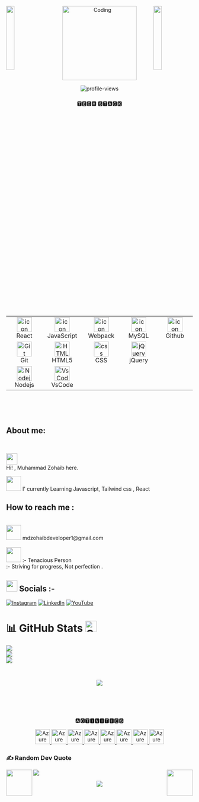 <img align="left" src="https://user-images.githubusercontent.com/65187002/144930161-2f783401-8d27-4fdf-a2f7-cc0ba32f1f1f.gif" width="21%" style="display:inline;"><img align="right" src="https://user-images.githubusercontent.com/65187002/144930161-2f783401-8d27-4fdf-a2f7-cc0ba32f1f1f.gif" width="21%" style="display:inline;">

<p align="center">
  <img alt="Coding" width="200" src="https://media1.giphy.com/media/3kPDmoWdBpQPNhCnUG/giphy.gif?cid=ecf05e47czcc532765ws5oumsyflmrr3l84ahc8wpu2orb87&ep=v1_gifs_related&rid=giphy.gif&ct=s">
</p>

<p align="center">
  <img src="https://komarev.com/ghpvc/?username=Zohaibdevpr&label=Profile%20Views&color=ff0000&style=flat" alt="profile-views" />
</p>



###
<p align="center"> 
 🆃🅴🅲🅷  🆂🆃🅰🅲🅺 <br>

 ####
<table>
<div style="display: flex;  align: center">
<table align="center">
  <tr>
    <td align="center" width="96">
        <img src="https://techstack-generator.vercel.app/react-icon.svg" alt="icon" width="40" height="40" />
      <br>React
    </td>
    <td align="center" width="96">
        <img src="https://techstack-generator.vercel.app/js-icon.svg" alt="icon" width="40" height="40" />
      <br>JavaScript
    </td>
    <td align="center" width="96">
        <img src="https://techstack-generator.vercel.app/webpack-icon.svg" alt="icon" width="40" height="40" />
      <br>Webpack
    </td>
    <td align="center" width="96">
        <img src="https://techstack-generator.vercel.app/mysql-icon.svg" alt="icon" width="40" height="40" />
      <br>MySQL
    </td>
     <td align="center" width="96">
        <img src="https://techstack-generator.vercel.app/github-icon.svg" alt="icon" width="40" height="40" />
      <br>Github
    </td>
  </tr>
  <tr>
    <td align="center" width="96"> 
        <img src="https://user-images.githubusercontent.com/25181517/192108372-f71d70ac-7ae6-4c0d-8395-51d8870c2ef0.png" width="40" height="40" alt="Git" />
      <br>Git
    </td>
    <td align="center"  width="96">
        <img src="https://skillicons.dev/icons?i=html" width="40" height="40" alt="HTML5" />
      <br>HTML5
    </td>
    <td align="center" width="96">
        <img src="https://skillicons.dev/icons?i=css" width="40" height="40" alt="css" />
      <br>CSS
    </td>
    </td>
    <td align="center" width="96">
        <img src="https://skillicons.dev/icons?i=jquery"width="40" height="40" alt="jQuery" />
      <br>jQuery
    </td>
  </tr>
 <tr>
        <td align="center" width="96">
        <img src="https://skillicons.dev/icons?i=nodejs" width="40" height="40" alt="Nodejs" />
      <br>Nodejs
      </td>
</td>
            <td align="center" width="96">
        <img src="https://skillicons.dev/icons?i=vscode" width="40" height="40" alt="VsCode" />
      <br>VsCode
    </td>
      
         
 </tr>
</table>
<br><br>
</table>




<br>

##  About me:
    
<br>
 <p><img src="https://emojis.slackmojis.com/emojis/images/1531849430/4246/blob-sunglasses.gif?1531849430" width="30"/> <br>
    Hi! , Muhammad Zohaib here.</p>
 <img src="https://user-images.githubusercontent.com/74038190/216122069-5b8169d7-1d8e-4a13-b245-a8e4176c99f8.png" width="40"> I' currently  Learning Javascript, Tailwind css , React<br>
   
 
 ##  How to reach me :  
 <br>
  <img src ="https://user-images.githubusercontent.com/74038190/216120981-b9507c36-0e04-4469-8e27-c99271b45ba5.png" width="40">
   mdzohaibdeveloper1@gmail.com<br><br>  
 <img src = "https://user-images.githubusercontent.com/74038190/229223156-0cbdaba9-3128-4d8e-8719-b6b4cf741b67.gif" width="40"> :-  Tenacious Person <br> :-  Striving for progress, Not perfection .


## <img height="30" src="https://raw.githubusercontent.com/innng/innng/master/assets/soulgem-sayaka.gif"/> Socials :-
[![Instagram](https://img.shields.io/badge/Instagram-%23E4405F.svg?logo=Instagram&logoColor=white)](https://instagram.com/zo.haib2860) [![LinkedIn](https://img.shields.io/badge/LinkedIn-%230077B5.svg?logo=linkedin&logoColor=white)](https://linkedin.com/in/muhammad-zohaib-7b2223285/) [![YouTube](https://img.shields.io/badge/YouTube-%23FF0000.svg?logo=YouTube&logoColor=white)](https://youtube.com/@muhammad_zohaib936) 


 

<p align="center">
  
# 📊 GitHub Stats <img src="https://media.giphy.com/media/W5eoZHPpUx9sapR0eu/giphy.gif" width="30" alt="Git"/>  
![](https://github-readme-stats.vercel.app/api?username=Zohaibdevpr&theme=neon&hide_border=false&include_all_commits=true&count_private=false)<br/>
![](https://github-readme-streak-stats.herokuapp.com/?user=Zohaibdevpr&theme=neon&hide_border=false)<br/>
![](https://github-readme-stats.vercel.app/api/top-langs/?username=Zohaibdevpr&theme=neon&hide_border=false&include_all_commits=true&count_private=false&layout=compact)

</p>


‎<p align="center">
‎  <img src="https://github-readme-activity-graph.vercel.app/graph?username=Zohaibdevpr&theme=react-dark&area=true&hide_border=true" />
‎</p>
‎
‎


<!-- Proudly created with GPRM ( https://gprm.itsvg.in ) -->

####
<br clear="both">
<p align="center">🅰🅲🆃🅸🆅🅸🆃🅸🅴🆂</p>
 <p align="center">
  <a href="https://jrohit.com.np/" target="_blank">
    <img src="https://github.com/jrohitofficial/jrohitofficial/blob/master/Man%20Bouncing%20Ball%20Medium-Dark%20Skin%20Tone.png?raw=true" alt="Azure" width="40" height="40" />
  </a>

  <a href="https://jrohit.com.np" target="_blank">
    <img src="https://raw.githubusercontent.com/jrohitofficial/jrohitofficial/master/Soccer%20Ball.webp" alt="Azure" width="40" height="40" />
  </a>

  <a href="https://jrohit.com.np" target="_blank">
    <img src="https://raw.githubusercontent.com/jrohitofficial/jrohitofficial/master/Video%20Game.webp" alt="Azure" width="40" height="40" />
  </a>

  <a href="https://jrohit.com.np" target="_blank">
    <img src="https://github.com/jrohitofficial/jrohitofficial/blob/master/Musical%20Notes.png?raw=true" alt="Azure" width="40" height="40" />
  </a>

  <a href="https://jrohit.com.np" target="_blank">
    <img src="https://github.com/jrohitofficial/jrohitofficial/blob/master/Man%20Technologist%20Medium-Dark%20Skin%20Tone.png?raw=true" alt="Azure" width="40" height="40" />
  </a>
  <a href="https://jrohit.com.np" target="_blank">
    <img src="https://github.com/jrohitofficial/jrohitofficial/blob/master/globe.gif?raw=true" alt="Azure" width="40" height="40" />
  </a>
  <a href="https://jrohit.com.np" target="_blank">
    <img src="https://github.com/jrohitofficial/jrohitofficial/blob/master/book.gif?raw=true" alt="Azure" width="40" height="40" />
  </a>
  <a href="https://jrohit.com.np" target="_blank">
    <img src="https://github.com/jrohitofficial/jrohitofficial/blob/master/music.gif?raw=true" alt="Azure" width="40" height="40"" />
  </a>
  
 </p>


### ✍️ Random Dev Quote  

![](https://quotes-github-readme.vercel.app/api?type=horizontal&theme=tokyonight)
<img src = "https://user-images.githubusercontent.com/74038190/213866269-5d00981c-7c98-46d7-8a8e-16f462f15227.gif" align="left" width="70"> 
<img src = "https://user-images.githubusercontent.com/74038190/213866269-5d00981c-7c98-46d7-8a8e-16f462f15227.gif" align="right" width="70">

<p align="center">
  <img src="https://capsule-render.vercel.app/api?type=waving&color=gradient&height=65&section=footer"/>
</p>
<!-- Proudly created with GPRM ( https://gprm.itsvg.in ) -->  

 

